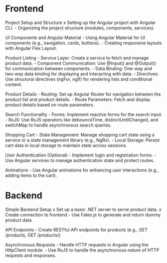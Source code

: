 # Frontend

Project Setup and Structure
    x Setting up the Angular project with Angular CLI.
    - Organizing the project structure (modules, components, services).

UI Components and Angular Material
    - Using Angular Material for UI components (e.g., navigation, cards, buttons).
    - Creating responsive layouts with Angular Flex Layout.

Product Listing
    - Service Layer: Create a service to fetch and manage product data.
    - Component Communication: Use @Input() and @Output() for communication between components.
    - Data Binding: One-way and two-way data binding for displaying and interacting with data.
    - Directives: Use structural directives (ngFor, ngIf) for rendering lists and conditional content.

Product Details
    - Routing: Set up Angular Router for navigation between the product list and product details.
    - Route Parameters: Fetch and display product details based on route parameters.

Search Functionality
    - Forms: Implement reactive forms for the search input.
    - RxJS: Use RxJS operators like debounceTime, distinctUntilChanged, and switchMap to handle asynchronous search queries.

Shopping Cart
    - State Management: Manage shopping cart state using a service or a state management library (e.g., NgRx).
    - Local Storage: Persist cart data in local storage to maintain state across sessions.

User Authentication (Optional)
    - Implement login and registration forms.
    - Use Angular services to manage authentication state and protect routes.

Animations
    - Use Angular animations for enhancing user interactions (e.g., adding items to the cart).



# Backend

Simple Backend Setup
    x Set up a basic .NET server to serve product data.
    x Create connection to frontend
    - Use Faker.js to generate and return dummy product data.

API Endpoints
    - Create RESTful API endpoints for products (e.g., GET /products, GET /products/)

Asynchronous Requests
    - Handle HTTP requests in Angular using the HttpClient module.
    - Use RxJS to handle the asynchronous nature of HTTP requests and responses.
